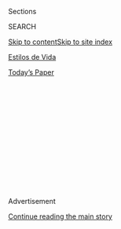 <div id="app">

<div>

<div>

<div>

<div class="NYTAppHideMasthead css-1q2w90k e1suatyy0">

<div class="section css-ui9rw0 e1suatyy2">

<div class="css-eph4ug er09x8g0">

<div class="css-6n7j50">

</div>

<span class="css-1dv1kvn">Sections</span>

<div class="css-10488qs">

<span class="css-1dv1kvn">SEARCH</span>

</div>

[Skip to content](#site-content)[Skip to site index](#site-index)

</div>

<div id="masthead-section-label" class="css-1wr3we4 eaxe0e00">

[Estilos de
Vida](https://www.nytimes3xbfgragh.onion/es/section/estilos-de-vida)

</div>

<div class="css-10698na e1huz5gh0">

</div>

</div>

<div id="masthead-bar-one" class="section hasLinks css-15hmgas e1csuq9d3">

<div class="css-uqyvli e1csuq9d0">

</div>

<div class="css-1uqjmks e1csuq9d1">

</div>

<div class="css-9e9ivx">

[](https://myaccount.nytimes3xbfgragh.onion/auth/login?response_type=cookie&client_id=vi)

</div>

<div class="css-1bvtpon e1csuq9d2">

[Today’s
Paper](https://www.nytimes3xbfgragh.onion/section/todayspaper)

</div>

</div>

</div>

</div>

<div data-aria-hidden="false">

<div id="site-content" data-role="main">

<div>

<div class="css-1aor85t" style="opacity:0.000000001;z-index:-1;visibility:hidden">

<div class="css-1hqnpie">

<div class="css-epjblv">

<span class="css-17xtcya">[Estilos de
Vida](/es/section/estilos-de-vida)</span><span class="css-x15j1o">|</span><span class="css-fwqvlz">¿Sabes
qué le hacen a tu piel esas horas frente a la
pantalla?</span>

</div>

<div class="css-k008qs">

<div class="css-1iwv8en">

<span class="css-18z7m18"></span>

<div>

</div>

</div>

<span class="css-1n6z4y">https://nyti.ms/3gnXekp</span>

<div class="css-1705lsu">

<div class="css-4xjgmj">

<div class="css-4skfbu" data-role="toolbar" data-aria-label="Social Media Share buttons, Save button, and Comments Panel with current comment count" data-testid="share-tools">

  - 
  - 
  - 
  - 
    
    <div class="css-6n7j50">
    
    </div>

  - 

</div>

</div>

</div>

</div>

</div>

</div>

<div class="css-13pd83m">

</div>

<div id="top-wrapper" class="css-1sy8kpn">

<div id="top-slug" class="css-l9onyx">

Advertisement

</div>

[Continue reading the main
story](#after-top)

<div class="ad top-wrapper" style="text-align:center;height:100%;display:block;min-height:250px">

<div id="top" class="place-ad" data-position="top" data-size-key="top">

</div>

</div>

<div id="after-top">

</div>

</div>

<div>

<div id="sponsor-wrapper" class="css-1hyfx7x">

<div id="sponsor-slug" class="css-19vbshk">

Supported by

</div>

[Continue reading the main
story](#after-sponsor)

<div id="sponsor" class="ad sponsor-wrapper" style="text-align:center;height:100%;display:block">

</div>

<div id="after-sponsor">

</div>

</div>

<div class="css-186x18t">

</div>

<div class="css-1vkm6nb ehdk2mb0">

# ¿Sabes qué le hacen a tu piel esas horas frente a la pantalla?

</div>

Preguntamos a los expertos cuáles son los riesgos de las luces dentro de
casa y cómo podemos
protegernos.

<div class="css-79elbk" data-testid="photoviewer-wrapper">

<div class="css-z3e15g" data-testid="photoviewer-wrapper-hidden">

</div>

<div class="css-1a48zt4 ehw59r15" data-testid="photoviewer-children">

![<span class="css-cnj6d5 e1z0qqy90" itemprop="copyrightHolder"><span class="css-1ly73wi e1tej78p0">Credit...</span><span><span>Agnes
Ricart</span></span></span>](https://static01.graylady3jvrrxbe.onion/images/2020/05/19/fashion/19SKIN-BLUELIGHT/19SKIN-BLUELIGHT-articleLarge.jpg?quality=75&auto=webp&disable=upscale)

</div>

</div>

<div class="css-18e8msd">

<div class="css-vp77d3 epjyd6m0">

<div class="css-hus3qt ey68jwv0" data-aria-hidden="true">

[![Crystal
Martin](https://static01.graylady3jvrrxbe.onion/images/2019/03/01/multimedia/author-crystal-martin/author-crystal-martin-thumbLarge.png
"Crystal Martin")](https://www.nytimes3xbfgragh.onion/by/crystal-martin)

</div>

<div class="css-1baulvz">

Por [<span class="css-1baulvz last-byline" itemprop="name">Crystal
Martin</span>](https://www.nytimes3xbfgragh.onion/by/crystal-martin)

</div>

</div>

  - 26 de mayo de
    2020

  - 
    
    <div class="css-4xjgmj">
    
    <div class="css-d8bdto" data-role="toolbar" data-aria-label="Social Media Share buttons, Save button, and Comments Panel with current comment count" data-testid="share-tools">
    
      - 
      - 
      - 
      - 
        
        <div class="css-6n7j50">
        
        </div>
    
      - 
    
    </div>
    
    </div>

</div>

<div class="css-mdjrty">

[Read in
English](https://www.nytimes3xbfgragh.onion/2020/05/20/style/skin-damage-blue-light-what-is-all-of-that-screen-time-doing-to-your-skin.html "Read in English")

</div>

</div>

<div class="section meteredContent css-1r7ky0e" name="articleBody" itemprop="articleBody">

<div class="css-1fanzo5 StoryBodyCompanionColumn">

<div class="css-53u6y8">

[Regístrate para recibir nuestro
boletín](https://www.nytimes3xbfgragh.onion/newsletters/el-times) con
lo mejor de The New York Times.

-----

Quizá últimamente has escuchado más sobre los peligros de la luz azul,
porque es más probable que estemos en casa y en línea. Nuestras
computadoras portátiles, celulares, tabletas, televisores e incluso los
focos de luz LED son fuentes de luz azul. Y ahora que estamos pegados a
nuestros dispositivos, ¿nos estamos empapando de esa luz? ¿Deberíamos
estar más preocupados por el daño que sufre nuestra piel?

Esto es lo que sabemos: en comparación con los peligros bien
comprendidos de la luz ultravioleta (el envejecimiento de la piel y el
cáncer), la ciencia no conoce claramente los efectos que las fuentes de
luz azul en interiores tienen sobre la piel. Pueden provocar
hiperpigmentación y envejecimiento prematuro, pero el resto —cuál es la
dosis problemática, por ejemplo— ya se debatía desde antes de que
quedáramos encerrados en casa.

Consultamos a expertos en luz azul y dermatología para ayudar a explicar
los verdaderos riesgos.

## ¿Qué es la luz azul?

Cuando pensamos en los efectos nocivos de la luz, generalmente estamos
pensando en la luz ultravioleta (UV), que es invisible. Pero podemos ver
la luz azul. Quizá la percibas como una luz blanca con un tono frío
(como la de los focos LED), o tal vez no veas el color azul para nada
porque tus fuentes de luz en interiores están emitiendo longitudes de
onda variables que se combinan para crear los colores que percibes.

Aunque los efectos en la piel de la luz azul aún no se entienden del
todo, la luz es una preocupación importante de salud debido a sus otros
riesgos. “La luz azul daña la retina y reduce la liberación de
melatonina, así que interrumpe tu ciclo de sueño”, dijo Michelle Henry,
dermatóloga neoyorquina.

</div>

</div>

<div class="css-1fanzo5 StoryBodyCompanionColumn">

<div class="css-53u6y8">

Desde luego, la proximidad es un factor cuando hablamos de los daños.
“Recibirás menos luz azul proveniente de tu televisión que de tu
computadora porque está más lejos”, dijo Henry. “Y más luz azul de tu
celular que de tu computadora porque tu celular está muy cerca de tu
rostro”.

## ¿Cómo se daña mi piel debido a la luz azul?

Aunque la luz ultravioleta daña directamente el ADN de las células, la
luz azul destruye el colágeno mediante el estrés oxidativo. Un químico
en la piel llamado flavina absorbe la luz azul. La reacción que tiene
lugar durante la absorción produce moléculas inestables de oxígeno
(radicales libres) que dañan la piel.

“Entran y básicamente hacen agujeros en tu colágeno”, explicó Henry.

La exposición a la luz azul es más problemática para la tez oscura. En
[un estudio de 2010 publicado en The Journal of Investigative
Dermatology](https://www.sciencedirect.com/science/article/pii/S0022202X15349307),
se mostró que causa hiperpigmentación en las pieles de tono medio a
oscuro, mientras que deja la tez más clara relativamente intacta.

La comunidad médica clasifica el color de la piel con base en la manera
en que reacciona a la luz UV. El tipo 1 es el color más claro con la
mayor sensibilidad UV. “Sería una tez como la de Nicole Kidman y Conan
O’Brien”, dijo Mathew M. Avram, director del Centro de Cosmética y
Dermatología Láser del Hospital General de Massachusetts en Boston. La
escala llega al tipo 6, que es la tez más oscura y con menos
probabilidades de quemarse.

En el estudio de 2010, la piel tipo 2 fue expuesta a la luz azul pero no
desarrolló pigmentación. La piel de color oscureció, y ese
oscurecimiento continuó durante un par de semanas.

</div>

</div>

<div class="css-1fanzo5 StoryBodyCompanionColumn">

<div class="css-53u6y8">

“Hay algo en la pigmentación de los tipos 4, 5 y 6 que reacciona de
manera distinta que en pacientes con piel clara”, dijo Avram. “Debería
haber más estudios a gran escala que analicen este problema porque la
pigmentación es una de las preocupaciones más grandes que tienen los
pacientes y el síntoma cuyo tratamiento genera menos satisfacción”.

</div>

</div>

<div>

</div>

<div class="css-1fanzo5 StoryBodyCompanionColumn">

<div class="css-53u6y8">

## ¿Pero no se usa la luz azul para tratar el acné?

Sí, las lámparas de luz azul se usan como tratamiento para el acné y
para las lesiones precancerosas. “Daña la piel, pero, por otro lado,
puede ayudar a tratar el acné”, dijo Avram. “También puede mejorar tu
estado de ánimo y tu memoria. Así que no es tan fácil como decir que es
‘buena’ o ‘mala’”.

## ¿Cómo puedo evitar el daño en la piel?

La intervención más sencilla es limitar la cantidad de luz azul que
emiten tus dispositivos. Los productos de Apple tienen un “modo
nocturno” que genera un tono más cálido en las pantallas. Cambia tus
focos LED estándar por versiones que emitan menos luz azul.

Los protectores solares minerales con óxido de hierro son el estándar de
referencia en la protección de luz azul. Se ha demostrado que el óxido
de hierro [protege más de la luz
visible](https://www.ncbi.nlm.nih.gov/pmc/articles/PMC6718061/) que el
óxido de zinc y el dióxido de titanio.

“Un buen truco es comprar bloqueadores solares con color, que
generalmente tienen óxido de hierro”, dijo Henry. El bloqueador compacto
[Sunbetter Tone Smart SPF 68, con un precio de 55 dólares, de Skinbetter
Science](https://skinbetter.com/products/sunbetter-tone-smart-spf-68-sunscreen-compact/),
es uno de esos filtros solares minerales. La fórmula incluye óxido de
zinc, dióxido de titanio y óxido de hierro, y se absorbe de manera
uniforme, incluso en la piel morena.

Los antioxidantes tópicos ayudan a controlar los radicales libres que
genera la luz azul, pero, como dijimos, aún no hay un consenso
científico.

</div>

</div>

<div class="css-1fanzo5 StoryBodyCompanionColumn">

<div class="css-53u6y8">

“No puedo recomendar los antioxidantes desde un punto de vista
exclusivamente científico”, dijo Alexander Wolf, profesor adjunto sénior
de la Universidad de Medicina de Tokio y experto en la manera en que la
luz y el estrés oxidativo pueden provocar envejecimiento prematuro.
“Pero, en efecto, hay muchos experimentos que muestran que los
antioxidantes funcionan bien en las células cultivadas. La vitamina C
entra directamente a las células, y si provocas daño oxidativo en las
células, la vitamina C o algún antioxidante definitivamente ayuda”.

“Pero una placa de Petri con células no es lo mismo que la piel”, agregó
Wolf.

Siempre y cuando tengas claro que no se ha demostrado que los
antioxidantes protegen de la luz azul, pero quizá lo hagan, son un buen
sustituto para el bloqueador solar si te parece extraño estar en casa
con la cara llena de minerales. Es probable que los antioxidantes
también minimicen el daño de la luz LED azul utilizada en casa para
tratar el acné. (Un bloqueador solar mineral bloquearía la luz azul y
frenaría su acción eliminadora de bacterias).

En cuanto a los antioxidantes, la vitamina C es una buena alternativa
porque la molécula en realidad es tan pequeña que puede penetrar la
piel. El suero [Hyper Skin Hyper Clear Brightening Clearing Vitamin
C](https://gethyperskin.com/products/hyper-clear), de 36 dólares,
contiene un 15 por ciento de vitamina C combinada con vitamina E, y
ambos ingredientes aumentan el potencial del otro para combatir los
radicales libres.

El debate en torno a la luz azul ha dado origen a nuevas líneas de
productos como Goodhabit. Su suero [Rescue Me Glow Potion
Oil](https://goodhabitskin.com/products/glow-potion-oil-serum), de 80
dólares, combina proteínas marinas con exopolisacáridos, es decir,
polímeros secretados por microorganismos que generan una barrera
protectora en la piel. Los polímeros actúan como un bloqueador solar que
bloquea la luz azul (en vez de neutralizar los radicales libres como un
antioxidante).

Aunque el ácido alfa lipoico no se anuncia por su cualidad de protección
de la luz azul, Wolf ha estudiado su efecto en el estrés oxidativo (en
la piel de ratones) y cree que su uso es prometedor en la piel humana.

“Funciona de manera distinta a un antioxidante”, comentó. “Activa las
defensas naturales de las células de la piel, haciendo que la célula
perciba el estrés oxidativo. La célula activa sus propios mecanismos de
defensa. Creo que esa es una manera mucho más elegante de defenderse”.

La crema humectante [Perricone MD High Potency Classics: Face Finishing
&
Firming](https://www.perriconemd.com/products/face-finishing-firming-moisturizer-51090023),
de 69 dólares, contiene vitamina C y ácido alfa lipoico.

</div>

</div>

<div class="css-1fanzo5 StoryBodyCompanionColumn">

<div class="css-53u6y8">

Un dato importante que a menudo se excluye del debate en torno a la luz
azul: el sol es, por mucho, nuestra fuente más abundante de luz azul.

“El brillo no es algo que perciba muy bien la vista humana, porque la
pupila se ajusta”, dijo Wolf. “Quizá creas que tu tableta o tu celular
son brillantes, pero la cantidad de luz que llega a tu piel es muy
débil, especialmente en comparación con la luz solar”.

En conclusión, tu exposición a la luz azul quizá sea mucho menor en
comparación con tu vida antes de la pandemia, por la sencilla razón de
que pasas más tiempo en interiores.

</div>

</div>

<div>

</div>

<div class="css-1fanzo5 StoryBodyCompanionColumn">

<div class="css-53u6y8">

-----

</div>

</div>

</div>

<div>

</div>

<div>

</div>

<div>

</div>

<div>

<div id="bottom-wrapper" class="css-1ede5it">

<div id="bottom-slug" class="css-l9onyx">

Advertisement

</div>

[Continue reading the main
story](#after-bottom)

<div id="bottom" class="ad bottom-wrapper" style="text-align:center;height:100%;display:block;min-height:90px">

</div>

<div id="after-bottom">

</div>

</div>

</div>

</div>

</div>

## Site Index

<div>

</div>

## Site Information Navigation

  - [© <span>2020</span> <span>The New York Times
    Company</span>](https://help.nytimes3xbfgragh.onion/hc/en-us/articles/115014792127-Copyright-notice)

<!-- end list -->

  - [NYTCo](https://www.nytco.com/)
  - [Contact
    Us](https://help.nytimes3xbfgragh.onion/hc/en-us/articles/115015385887-Contact-Us)
  - [Work with us](https://www.nytco.com/careers/)
  - [Advertise](https://nytmediakit.com/)
  - [T Brand Studio](http://www.tbrandstudio.com/)
  - [Your Ad
    Choices](https://www.nytimes3xbfgragh.onion/privacy/cookie-policy#how-do-i-manage-trackers)
  - [Privacy](https://www.nytimes3xbfgragh.onion/privacy)
  - [Terms of
    Service](https://help.nytimes3xbfgragh.onion/hc/en-us/articles/115014893428-Terms-of-service)
  - [Terms of
    Sale](https://help.nytimes3xbfgragh.onion/hc/en-us/articles/115014893968-Terms-of-sale)
  - [Site
    Map](https://spiderbites.nytimes3xbfgragh.onion)
  - [Help](https://help.nytimes3xbfgragh.onion/hc/en-us)
  - [Subscriptions](https://www.nytimes3xbfgragh.onion/subscription?campaignId=37WXW)

</div>

</div>

</div>

</div>
